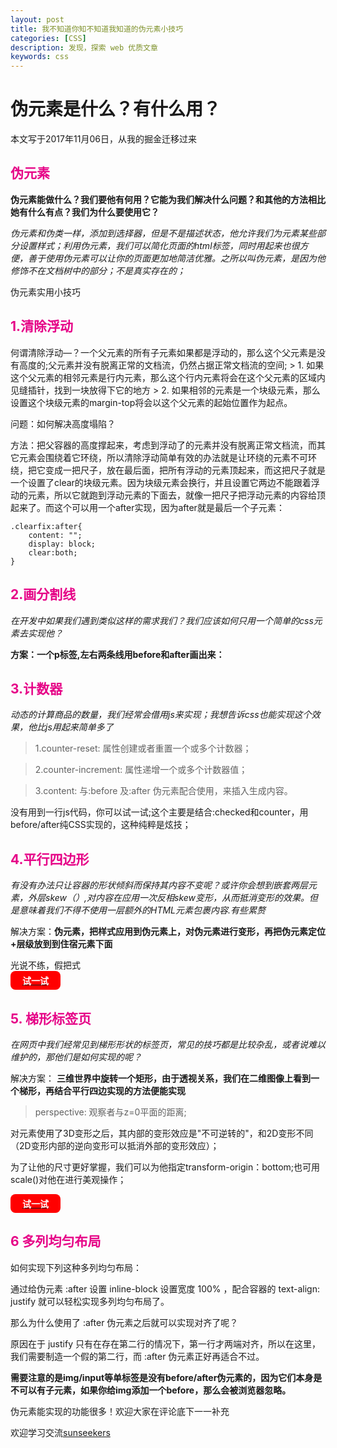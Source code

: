 ```yaml
---
layout: post
title: 我不知道你知不知道我知道的伪元素小技巧
categories: [CSS]
description: 发现，探索 web 优质文章
keywords: css 
---
```


# 伪元素是什么？有什么用？
本文写于2017年11月06日，从我的掘金迁移过来

<h2 style='color:rgb(230,3,135);'>伪元素</h2>

<b>伪元素能做什么？我们要他有何用？它能为我们解决什么问题？和其他的方法相比她有什么有点？我们为什么要使用它？</b>

<i>伪元素和伪类一样，添加到选择器，但是不是描述状态，他允许我们为元素某些部分设置样式；利用伪元素，我们可以简化页面的html标签，同时用起来也很方便，善于使用伪元素可以让你的页面更加地简洁优雅。之所以叫伪元素，是因为他修饰不在文档树中的部分；不是真实存在的；</i>



伪元素实用小技巧

 <h2 style='color:rgb(230,3,135);'>1.清除浮动</h2>
何谓清除浮动—？一个父元素的所有子元素如果都是浮动的，那么这个父元素是没有高度的;父元素并没有脱离正常的文档流，仍然占据正常文档流的空间;
> 1. 如果这个父元素的相邻元素是行内元素，那么这个行内元素将会在这个父元素的区域内见缝插针，找到一块放得下它的地方
> 2. 如果相邻的元素是一个块级元素，那么设置这个块级元素的margin-top将会以这个父元素的起始位置作为起点。

问题：如何解决高度塌陷？

方法：把父容器的高度撑起来，考虑到浮动了的元素并没有脱离正常文档流，而其它元素会围绕着它环绕，所以清除浮动简单有效的办法就是让环绕的元素不可环绕，把它变成一把尺子，放在最后面，把所有浮动的元素顶起来，而这把尺子就是一个设置了clear的块级元素。因为块级元素会换行，并且设置它两边不能跟着浮动的元素，所以它就跑到浮动元素的下面去，就像一把尺子把浮动元素的内容给顶起来了。而这个可以用一个after实现，因为after就是最后一个子元素：

```phtyon
.clearfix:after{
    content: "";
    display: block;
    clear:both;
}
```
 <h2 style='color:rgb(230,3,135);'>2.画分割线</h2>


<i>在开发中如果我们遇到类似这样的需求我们？我们应该如何只用一个简单的css元素去实现他？</i>

<b>方案：一个p标签,左右两条线用before和after画出来：</b>



 <h2 style='color:rgb(230,3,135);'>3.计数器</h2>

<i>动态的计算商品的数量，我们经常会借用js来实现；我想告诉css也能实现这个效果，他比js用起来简单多了</i>



> 1.counter-reset: 属性创建或者重置一个或多个计数器；

> 2.counter-increment: 属性递增一个或多个计数器值；

> 3.content: 与:before 及:after 伪元素配合使用，来插入生成内容。



没有用到一行js代码，你可以试一试;这个主要是结合:checked和counter，用before/after纯CSS实现的，这种纯粹是炫技；

 <h2 style='color:rgb(230,3,135);'>4.平行四边形</h2>

<i>有没有办法只让容器的形状倾斜而保持其内容不变呢？或许你会想到嵌套两层元素，外层skew（）,对内容在应用一次反相skew变形，从而抵消变形的效果。但是意味着我们不得不使用一层额外的HTML元素包裹内容.有些累赘</i>

解决方案：<b>伪元素，把样式应用到伪元素上，对伪元素进行变形，再把伪元素定位+层级放到到住宿元素下面</b>

光说不练，假把式[<span style='background:red; width:80px;height: 30px;display:flex;align-items:center;justify-content: center;border-radius: 8px;cursor: pointer;color:#fff;'><b>试一试</b></span>](http://dabblet.com/gist/f2d98791ab1f0b238aa9)

<h2 style='color:rgb(230,3,135);'>5. 梯形标签页</h2>

<i>在网页中我们经常见到梯形形状的标签页，常见的技巧都是比较杂乱，或者说难以维护的，那他们是如何实现的呢？</i>

解决方案： <b>三维世界中旋转一个矩形，由于透视关系，我们在二维图像上看到一个梯形，再结合平行四边实现的方法便能实现</b>

> perspective: 观察者与z=0平面的距离;

对元素使用了3D变形之后，其内部的变形效应是"不可逆转的"，和2D变形不同（2D变形内部的逆向变形可以抵消外部的变形效应）；

为了让他的尺寸更好掌握，我们可以为他指定transform-origin：bottom;也可用scale()对他在进行美观操作；



[<span style='background:red; width:80px;height: 30px;display:flex;align-items:center;justify-content: center;border-radius: 8px;cursor: pointer;color:#fff;'><b>试一试</b></span>](http://dabblet.com/gist/1345dc9399dc8e794502)

<h2 style='color:rgb(230,3,135);'>6 多列均匀布局</h2>
如何实现下列这种多列均匀布局：


通过给伪元素 :after 设置 inline-block 设置宽度 100% ，配合容器的 text-align: justify 就可以轻松实现多列均匀布局了。

那么为什么使用了 :after 伪元素之后就可以实现对齐了呢？

原因在于 justify 只有在存在第二行的情况下，第一行才两端对齐，所以在这里，我们需要制造一个假的第二行，而 :after 伪元素正好再适合不过。


<b>需要注意的是img/input等单标签是没有before/after伪元素的，因为它们本身是不可以有子元素，如果你给img添加一个before，那么会被浏览器忽略。</b>

伪元素能实现的功能很多！欢迎大家在评论底下一一补充

欢迎学习交流[sunseekers](https://github.com/sunseekers/CSS_Secret/blob/master/%E4%BC%AA%E5%85%83%E7%B4%A0.md)


